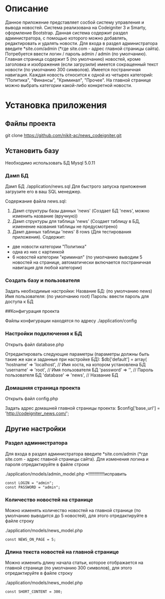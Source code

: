 # Описание

Данное приложение представляет сосбой систему управления и вывода новостей.
Система реализована на Codeigniter 3 и Smarty, оформление Bootstrap.
Данная система содержит раздел администратора, с помощью которого можно добавлять, редактировать и удалять новости. Для входа в раздел администратора введите *site.com/admin (*где site.com - адрес главной страницы сайта). Потребуется ввести логин / пароль admin / admin (по умолчанию).
Главная страница содержит 5 (по умолчанию) новостей, кроме заголовка и изображения (если загрузили) имеется сокращенный текст новости (по умолчанию 300 символов). Имеется постраничная навигация.
Каждая новость относится к одной из четырех категорий: "Политика", "Финансы", "Криминал", "Прочее".
На главной странице можно выбрать категории какой-либо конкретной новости.


# Установка приложения

## Файлы проекта

git clone https://github.com/nikit-ac/news_codeigniter.git

## Установить базу

Необходимо использовать БД Mysql 5.0.11

### Дамп БД

Дамп БД ./application/news.sql
Для быстрого запуска приложения загрузите его в ваш SQL менеджер.

Содержание файла news.sql:
1) Дамп структуры базы данных 'news' (Создает БД 'news', можно изменить название (вручную))
2) Дамп структуры для таблица 'news' (Создает таблицу в БД, изменение названия таблицы не предусмотрено)
3) Дамп данных таблицы 'news' 8 rows (Для тестирования приложения). Содержит:
 * две новости категории "Политика"
 * одна из них с картинкой
 * 6 новостей категории "криминал" (по умолчанию выводим 5 новостей на странице, автоматически включается постраничная навигация для любой категории)


### Создать базу и пользователя

Задать необходимые настройки:
Название БД:      (по умолчанию news)
Имя пользователя: (по умолчанию root)
Пароль:           ввести пароль для доступа к БД

##Конфигурация проекта

Файлы конфигурации находятся по адресу
./application/config

### Настройки подключения к БД

Открыть файл database.php

Отредактировать следующие параметры (параметры должны быть такие же как и заданные при настройке БД):
$db['default'] = array(
  'hostname' => 'localhost',  // Имя хоста, на котором установлена БД
  'username' => 'root',       // Имя пользователя БД
  'password' => '',           // Пароль пользователя БД
  'database' => 'news',       // Название БД


### Домашняя страница проекта

Открыть файл config.php

Задать адрес домашней главной страницы проекта:
$config['base_url'] = 'http://codeigniter_news.com/';

## Другие настройки

### Раздел администратора
Для входа в раздел администратора введите *site.com/admin (*где site.com - адрес главной страницы сайта).
Для изменения логина и пароля отредактируйте в файле строки

./application/models/admin_model.php *!!!!!!!!!!!!!исправить

    const LOGIN = "admin";
    const PASSWORD = "admin";

### Количество новостей на странице
Можно изменять количество новостей на главной странице (по умолчанию выводится до 5 новостей), для этого отредактируйте в файле строку

./application/models/news_model.php

    const NEWS_ON_PAGE = 5;


### Длина текста новостей на главной странице
Можно изменить длину начала статьи, которое отображается на главной странице (по умолчанию 300 символов), для этого отредактируйте в файле строку

./application/models/news_model.php

    const SHORT_CONTENT = 300;


